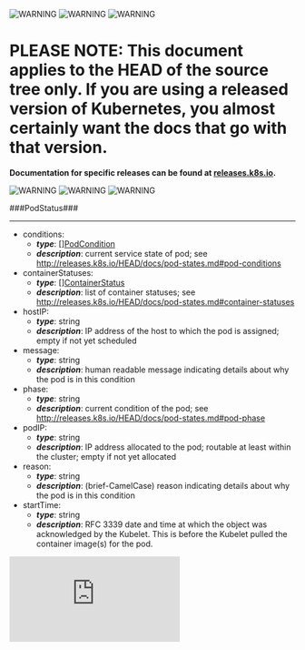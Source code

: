 <!-- BEGIN MUNGE: UNVERSIONED_WARNING -->

<!-- BEGIN STRIP_FOR_RELEASE -->

![WARNING](http://kubernetes.io/img/warning.png)
![WARNING](http://kubernetes.io/img/warning.png)
![WARNING](http://kubernetes.io/img/warning.png)

<h1>PLEASE NOTE: This document applies to the HEAD of the source
tree only. If you are using a released version of Kubernetes, you almost
certainly want the docs that go with that version.</h1>

<strong>Documentation for specific releases can be found at
[releases.k8s.io](http://releases.k8s.io).</strong>

![WARNING](http://kubernetes.io/img/warning.png)
![WARNING](http://kubernetes.io/img/warning.png)
![WARNING](http://kubernetes.io/img/warning.png)

<!-- END STRIP_FOR_RELEASE -->

<!-- END MUNGE: UNVERSIONED_WARNING -->
###PodStatus###

---
* conditions: 
  * **_type_**: [][PodCondition](PodCondition.md)
  * **_description_**: current service state of pod; see http://releases.k8s.io/HEAD/docs/pod-states.md#pod-conditions
* containerStatuses: 
  * **_type_**: [][ContainerStatus](ContainerStatus.md)
  * **_description_**: list of container statuses; see http://releases.k8s.io/HEAD/docs/pod-states.md#container-statuses
* hostIP: 
  * **_type_**: string
  * **_description_**: IP address of the host to which the pod is assigned; empty if not yet scheduled
* message: 
  * **_type_**: string
  * **_description_**: human readable message indicating details about why the pod is in this condition
* phase: 
  * **_type_**: string
  * **_description_**: current condition of the pod; see http://releases.k8s.io/HEAD/docs/pod-states.md#pod-phase
* podIP: 
  * **_type_**: string
  * **_description_**: IP address allocated to the pod; routable at least within the cluster; empty if not yet allocated
* reason: 
  * **_type_**: string
  * **_description_**: (brief-CamelCase) reason indicating details about why the pod is in this condition
* startTime: 
  * **_type_**: string
  * **_description_**: RFC 3339 date and time at which the object was acknowledged by the Kubelet.  This is before the Kubelet pulled the container image(s) for the pod.


<!-- BEGIN MUNGE: GENERATED_ANALYTICS -->
[![Analytics](https://kubernetes-site.appspot.com/UA-36037335-10/GitHub/docs/api-types/v1/PodStatus.md?pixel)]()
<!-- END MUNGE: GENERATED_ANALYTICS -->
